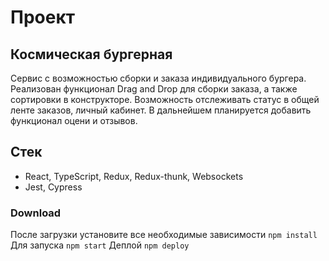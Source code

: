 # Проект

## Космическая бургерная

Сервис с возможностью сборки и заказа индивидуального бургера. Реализован функционал Drag and Drop для сборки заказа, а также сортировки в конструкторе. Возможность отслеживать статус в общей ленте заказов, личный кабинет. В дальнейшем планируется добавить функционал оцени и отзывов.

## Стек

- React, TypeScript, Redux, Redux-thunk, Websockets
- Jest, Cypress

### Download

После загрузки установите все необходимые зависимости `npm install`
Для запуска `npm start`
Деплой `npm deploy`
